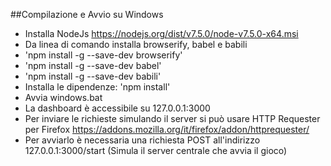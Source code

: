 ##Compilazione e Avvio su Windows
- Installa NodeJs https://nodejs.org/dist/v7.5.0/node-v7.5.0-x64.msi
- Da linea di comando installa browserify, babel e babili
- 'npm install -g --save-dev browserify'
- 'npm install -g --save-dev babel'
- 'npm install -g --save-dev babili'
- Installa le dipendenze: 'npm install'
- Avvia windows.bat
- La dashboard è accessibile su 127.0.0.1:3000
- Per inviare le richieste simulando il server si può usare HTTP Requester per Firefox https://addons.mozilla.org/it/firefox/addon/httprequester/
- Per avviarlo è necessaria una richiesta POST all'indirizzo 127.0.0.1:3000/start (Simula il server centrale che avvia il gioco)